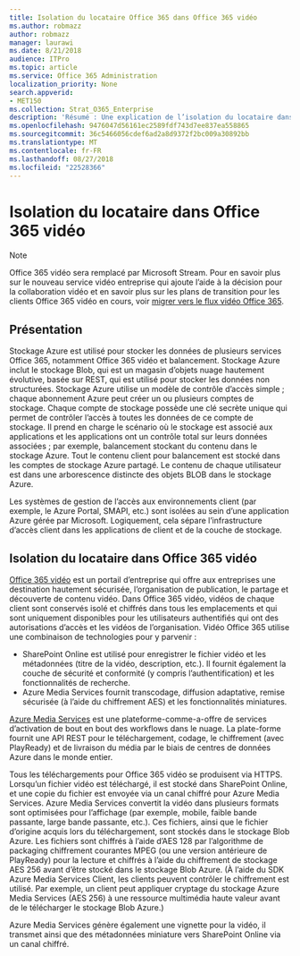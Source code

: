 ```yaml
---
title: Isolation du locataire Office 365 dans Office 365 vidéo
ms.author: robmazz
author: robmazz
manager: laurawi
ms.date: 8/21/2018
audience: ITPro
ms.topic: article
ms.service: Office 365 Administration
localization_priority: None
search.appverid:
- MET150
ms.collection: Strat_O365_Enterprise
description: 'Résumé : Une explication de l’isolation du locataire dans Office 365 vidéo.'
ms.openlocfilehash: 9476047d56161ec2589fdf743d7ee837ea558865
ms.sourcegitcommit: 36c5466056cdef6ad2a8d9372f2bc009a30892bb
ms.translationtype: MT
ms.contentlocale: fr-FR
ms.lasthandoff: 08/27/2018
ms.locfileid: "22528366"
---
```

# <a name="tenant-isolation-in-office-365-video"></a>Isolation du locataire dans Office 365 vidéo

> [!NOTE]
> Office 365 vidéo sera remplacé par Microsoft Stream. Pour en savoir plus sur le nouveau service vidéo entreprise qui ajoute l’aide à la décision pour la collaboration vidéo et en savoir plus sur les plans de transition pour les clients Office 365 vidéo en cours, voir [migrer vers le flux vidéo Office 365](https://docs.microsoft.com/stream/).

## <a name="introduction"></a>Présentation
Stockage Azure est utilisé pour stocker les données de plusieurs services Office 365, notamment Office 365 vidéo et balancement. Stockage Azure inclut le stockage Blob, qui est un magasin d’objets nuage hautement évolutive, basée sur REST, qui est utilisé pour stocker les données non structurées. Stockage Azure utilise un modèle de contrôle d’accès simple ; chaque abonnement Azure peut créer un ou plusieurs comptes de stockage. Chaque compte de stockage possède une clé secrète unique qui permet de contrôler l’accès à toutes les données de ce compte de stockage. Il prend en charge le scénario où le stockage est associé aux applications et les applications ont un contrôle total sur leurs données associées ; par exemple, balancement stockant du contenu dans le stockage Azure. Tout le contenu client pour balancement est stocké dans les comptes de stockage Azure partagé. Le contenu de chaque utilisateur est dans une arborescence distincte des objets BLOB dans le stockage Azure.

Les systèmes de gestion de l’accès aux environnements client (par exemple, le Azure Portal, SMAPI, etc.) sont isolées au sein d’une application Azure gérée par Microsoft. Logiquement, cela sépare l’infrastructure d’accès client dans les applications de client et de la couche de stockage.

## <a name="tenant-isolation-in-office-365-video"></a>Isolation du locataire dans Office 365 vidéo
[Office 365 vidéo](https://support.office.com/article/Meet-Office-365-Video-ca1cc1a9-a615-46e1-b6a3-40dbd99939a6) est un portail d’entreprise qui offre aux entreprises une destination hautement sécurisée, l’organisation de publication, le partage et découverte de contenu vidéo. Dans Office 365 vidéo, vidéos de chaque client sont conservés isolé et chiffrés dans tous les emplacements et qui sont uniquement disponibles pour les utilisateurs authentifiés qui ont des autorisations d’accès et les vidéos de l’organisation. Vidéo Office 365 utilise une combinaison de technologies pour y parvenir :
- SharePoint Online est utilisé pour enregistrer le fichier vidéo et les métadonnées (titre de la vidéo, description, etc.). Il fournit également la couche de sécurité et conformité (y compris l’authentification) et les fonctionnalités de recherche.
- Azure Media Services fournit transcodage, diffusion adaptative, remise sécurisée (à l’aide du chiffrement AES) et les fonctionnalités miniatures.

[Azure Media Services](https://azure.microsoft.com/services/media-services/) est une plateforme-comme-a-offre de services d’activation de bout en bout des workflows dans le nuage. La plate-forme fournit une API REST pour le téléchargement, codage, le chiffrement (avec PlayReady) et de livraison du média par le biais de centres de données Azure dans le monde entier.

Tous les téléchargements pour Office 365 vidéo se produisent via HTTPS. Lorsqu’un fichier vidéo est téléchargé, il est stocké dans SharePoint Online, et une copie du fichier est envoyée via un canal chiffré pour Azure Media Services. Azure Media Services convertit la vidéo dans plusieurs formats sont optimisées pour l’affichage (par exemple, mobile, faible bande passante, large bande passante, etc.). Ces fichiers, ainsi que le fichier d’origine acquis lors du téléchargement, sont stockés dans le stockage Blob Azure. Les fichiers sont chiffrés à l’aide d’AES 128 par l’algorithme de packaging chiffrement courantes MPEG (ou une version antérieure de PlayReady) pour la lecture et chiffrés à l’aide du chiffrement de stockage AES 256 avant d’être stocké dans le stockage Blob Azure. (À l’aide du SDK Azure Media Services Client, les clients peuvent contrôler le chiffrement est utilisé. Par exemple, un client peut appliquer cryptage du stockage Azure Media Services (AES 256) à une ressource multimédia haute valeur avant de le télécharger le stockage Blob Azure.)

Azure Media Services génère également une vignette pour la vidéo, il transmet ainsi que des métadonnées miniature vers SharePoint Online via un canal chiffré.

